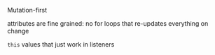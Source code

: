 Mutation-first

attributes are fine grained: no for loops that re-updates everything on change

`this` values that just work in listeners
